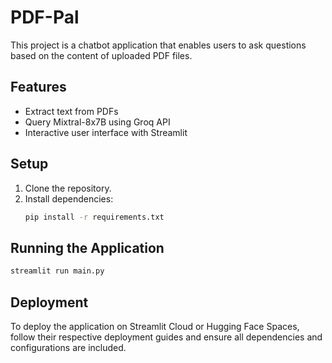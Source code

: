 # PDF-Pal

This project is a chatbot application that enables users to ask questions based on the content of uploaded PDF files.

## Features

- Extract text from PDFs
- Query Mixtral-8x7B using Groq API
- Interactive user interface with Streamlit

## Setup

1. Clone the repository.
2. Install dependencies:
    ```bash
    pip install -r requirements.txt
    ```

## Running the Application

```bash
streamlit run main.py
```

## Deployment

To deploy the application on Streamlit Cloud or Hugging Face Spaces, follow their respective deployment guides and ensure all dependencies and configurations are included.
